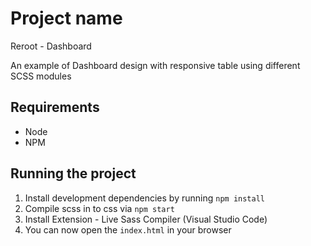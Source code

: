 # Project name

Reroot - Dashboard

An example of Dashboard design with responsive table using different SCSS modules

## Requirements

- Node
- NPM

## Running the project

1. Install development dependencies by running `npm install`
2. Compile scss in to css via `npm start`
3. Install Extension - Live Sass Compiler (Visual Studio Code)
4. You can now open the `index.html` in your browser